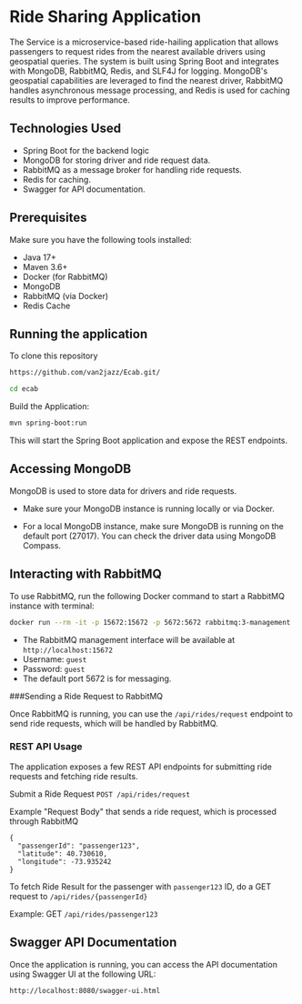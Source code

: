 
# Ride Sharing Application

The Service is a microservice-based ride-hailing application that allows passengers to request rides from the nearest available drivers using geospatial queries. The system is built using Spring Boot and integrates with MongoDB, RabbitMQ, Redis, and SLF4J for logging. MongoDB's geospatial capabilities are leveraged to find the nearest driver, RabbitMQ handles asynchronous message processing, and Redis is used for caching results to improve performance.

## Technologies Used

+ Spring Boot for the backend logic
+ MongoDB for storing driver and ride request data.
+ RabbitMQ as a message broker for handling ride requests.
+ Redis for caching.
+ Swagger for API documentation.
## Prerequisites

Make sure you have the following tools installed:

+ Java 17+
+ Maven 3.6+
+ Docker (for RabbitMQ)
+ MongoDB
+ RabbitMQ (via Docker)
+ Redis Cache
## Running the application

To clone this repository

```bash
https://github.com/van2jazz/Ecab.git/

cd ecab
```

Build the Application:


```bash
mvn spring-boot:run
```


This will start the Spring Boot application and expose the REST endpoints.
## Accessing MongoDB
MongoDB is used to store data for drivers and ride requests.

+ Make sure your MongoDB instance is running locally or via Docker.

+ For a local MongoDB instance, make sure MongoDB is running on the default port (27017). You can check the driver data using MongoDB Compass.
## Interacting with RabbitMQ
To use RabbitMQ, run the following Docker command to start a RabbitMQ instance with terminal:

```bash
docker run --rm -it -p 15672:15672 -p 5672:5672 rabbitmq:3-management
```

+ The RabbitMQ management interface will be available at `http://localhost:15672`
+ Username: `guest`
+ Password: `guest`
+ The default port 5672 is for messaging.

###Sending a Ride Request to RabbitMQ

Once RabbitMQ is running, you can use the 
`/api/rides/request` endpoint to send ride requests, which will be handled by RabbitMQ.


### REST API Usage
The application exposes a few REST API endpoints for submitting ride requests and fetching ride results.

Submit a Ride Request
`POST /api/rides/request`

Example "Request Body" that sends a ride request, which is processed through RabbitMQ

    {
      "passengerId": "passenger123",
      "latitude": 40.730610,
      "longitude": -73.935242
    }


To fetch Ride Result for the passenger with `passenger123` ID, do a GET request to `/api/rides/{passengerId}`

Example:
GET 
`/api/rides/passenger123`




## Swagger API Documentation
Once the application is running, you can access the API documentation using Swagger UI at the following URL:

```bash
http://localhost:8080/swagger-ui.html
